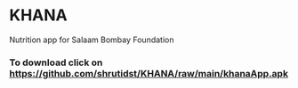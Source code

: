 # KHANA
Nutrition app for Salaam Bombay Foundation




### To download click on https://github.com/shrutidst/KHANA/raw/main/khanaApp.apk
